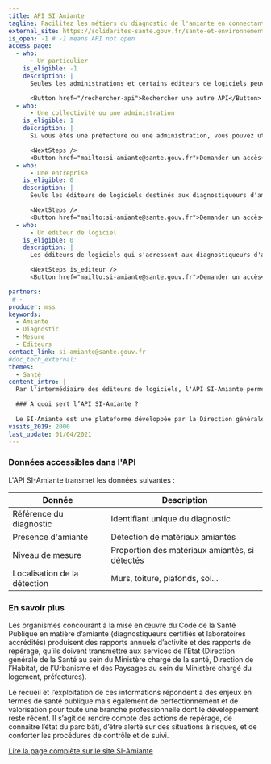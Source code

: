 ```yaml
---
title: API SI Amiante
tagline: Facilitez les métiers du diagnostic de l'amiante en connectant votre solution logicielle au système d'information national SI-Amiante.
external_site: https://solidarites-sante.gouv.fr/sante-et-environnement/batiments/SI-amiante
is_open: -1 # -1 means API not open
access_page:
  - who:
      - Un particulier
    is_eligible: -1
    description: |
      Seules les administrations et certains éditeurs de logiciels peuvent utiliser cette API.

      <Button href="/rechercher-api">Rechercher une autre API</Button>
  - who:
      - Une collectivité ou une administration
    is_eligible: 1
    description: |
      Si vous êtes une préfecture ou une administration, vous pouvez utiliser cette API pour récupérer les rapports d'actvités et rapports d'alerte émis par les diagnostiqueurs et les laboratoires accrédités.

      <NextSteps />
      <Button href="mailto:si-amiante@sante.gouv.fr">Demander un accès</Button>
  - who:
      - Une entreprise
    is_eligible: 0
    description: |
      Seuls les éditeurs de logiciels destinés aux diagnostiqueurs d'amiante et laboratoire accrédités peuvent utiliser l'API SI-Amiante.  

      <NextSteps />
      <Button href="mailto:si-amiante@sante.gouv.fr">Demander un accès</Button>
  - who:
      - Un éditeur de logiciel
    is_eligible: 0
    description: |
      Les éditeurs de logiciels qui s'adressent aux diagnostiqueurs d'amiante et aux laboratoires certifiés peuvent utiliser l'API SI-Amiante.  

      <NextSteps is_editeur />
      <Button href="mailto:si-amiante@sante.gouv.fr">Demander un accès</Button>

partners:
 # - 
producer: mss
keywords:
  - Amiante
  - Diagnostic
  - Mesure
  - Editeurs
contact_link: si-amiante@sante.gouv.fr
#doc_tech_external: 
themes:
  - Santé
content_intro: |
  Par l'intermédiaire des éditeurs de logiciels, l'API SI-Amiante permet aux diagnostiqueurs d'amiante et aux laboratoires de transmettre aux autorités compétentes leurs rapports annuels et rapports d'alerte. 

  ### A quoi sert l’API SI-Amiante ?
  
  Le SI-Amiante est une plateforme développée par la Direction générale de la Santé, permettant à des organismes concourant à la mise en œuvre du code de la santé publique en matière d’amiante - diagnostiqueurs certifiés et laboratoires accrédités – de transmettre aux services de l’État par voie électronique des rapports annuels d’activité et des rapports d’alerte.
visits_2019: 2000
last_update: 01/04/2021
---
```


### Données accessibles dans l'API

L'API SI-Amiante transmet les données suivantes :

| Donnée          | Description                            |
| -------------- | -------------------------------------- |
| Référence du diagnostic    | Identifiant unique du diagnostic   |
| Présence d'amiante    | Détection de matériaux amiantés     |
| Niveau de mesure       | Proportion des matériaux amiantés, si détectés |
| Localisation de la détection | Murs, toiture, plafonds, sol...        |

### En savoir plus 

Les organismes concourant à la mise en œuvre du Code de la Santé Publique en matière d’amiante (diagnostiqueurs certifiés et laboratoires accrédités) produisent des rapports annuels d’activité et des rapports de repérage, qu’ils doivent transmettre aux services de l’État (Direction générale de la Santé au sein du Ministère chargé de la santé, Direction de l’Habitat, de l’Urbanisme et des Paysages au sein du Ministère chargé du logement, préfectures). 

Le recueil et l’exploitation de ces informations répondent à des enjeux en termes de santé publique mais également de perfectionnement et de valorisation pour toute une branche professionnelle dont le développement reste récent. 
Il s’agit de rendre compte des actions de repérage, de connaître l’état du parc bâti, d’être alerté sur des situations à risques, et de conforter les procédures de contrôle et de suivi.

[Lire la page complète sur le site SI-Amiante](https://solidarites-sante.gouv.fr/sante-et-environnement/batiments/SI-amiante#Utilisateurs-du-SI-Amiante)

